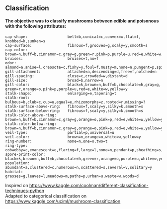 ## Classification

#### The objective was to classify mushrooms between edible and poisonous with the following attributes:

    cap-shape:                  bell=b,conical=c,convex=x,flat=f, knobbed=k,sunken=s
    cap-surface:                fibrous=f,grooves=g,scaly=y,smooth=s
    cap-color:                  brown=n,buff=b,cinnamon=c,gray=g,green=r,pink=p,purple=u,red=e,white=w,yellow=y
    bruises:                    bruises=t,no=f
    odor:                       almond=a,anise=l,creosote=c,fishy=y,foul=f,musty=m,none=n,pungent=p,spicy=s
    gill-attachment:            attached=a,descending=d,free=f,notched=n
    gill-spacing:               close=c,crowded=w,distant=d
    gill-size:                  broad=b,narrow=n
    gill-color:                 black=k,brown=n,buff=b,chocolate=h,gray=g, green=r,orange=o,pink=p,purple=u,red=e,white=w,yellow=y
    stalk-shape:                enlarging=e,tapering=t
    stalk-root:                 bulbous=b,club=c,cup=u,equal=e,rhizomorphs=z,rooted=r,missing=?
    stalk-surface-above-ring:   fibrous=f,scaly=y,silky=k,smooth=s
    stalk-surface-below-ring:   fibrous=f,scaly=y,silky=k,smooth=s
    stalk-color-above-ring:     brown=n,buff=b,cinnamon=c,gray=g,orange=o,pink=p,red=e,white=w,yellow=y
    stalk-color-below-ring:     brown=n,buff=b,cinnamon=c,gray=g,orange=o,pink=p,red=e,white=w,yellow=y
    veil-type:                  partial=p,universal=u
    veil-color:                 brown=n,orange=o,white=w,yellow=y
    ring-number:                none=n,one=o,two=t
    ring-type:                  cobwebby=c,evanescent=e,flaring=f,large=l,none=n,pendant=p,sheathing=s,zone=z
    spore-print-color:          black=k,brown=n,buff=b,chocolate=h,green=r,orange=o,purple=u,white=w,yellow=y
    population:                 abundant=a,clustered=c,numerous=n,scattered=s,several=v,solitary=y
    habitat:                    grasses=g,leaves=l,meadows=m,paths=p,urban=u,waste=w,woods=d
    
Inspired on https://www.kaggle.com/coolman/different-classification-techniques-python  
Adapted to categorical classification on https://www.kaggle.com/uciml/mushroom-classification
